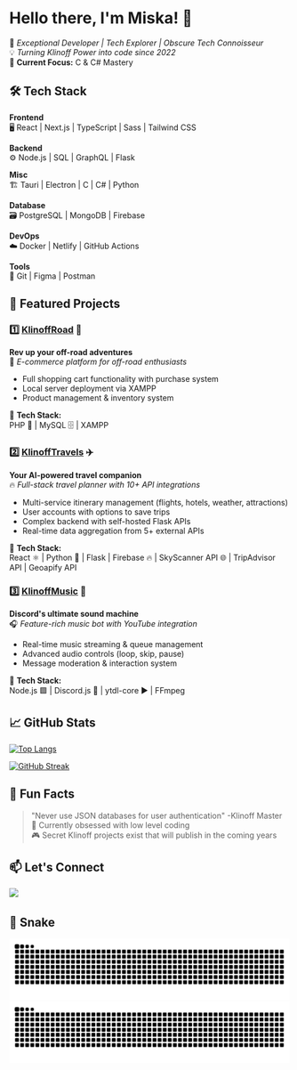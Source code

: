 # Hello there, I'm Miska! 👋

🚀 *Exceptional Developer | Tech Explorer | Obscure Tech Connoisseur*  
💡 *Turning Klinoff Power into code since 2022*  
🌱 **Current Focus:** C & C# Mastery

## 🛠️ Tech Stack

**Frontend**  
🖥️ React | Next.js | TypeScript | Sass | Tailwind CSS

**Backend**  
⚙️ Node.js | SQL | GraphQL  | Flask

**Misc**  
🏗  Tauri | Electron | C | C# | Python

**Database**  
🗃️ PostgreSQL | MongoDB | Firebase  

**DevOps**  
☁️ Docker | Netlify | GitHub Actions

**Tools**  
🔧 Git | Figma | Postman

## 🌟 Featured Projects


### 1️⃣ [KlinoffRoad](https://github.com/miskamero/KlinoffRoad) 🛒 
**Rev up your off-road adventures**  
🚀 *E-commerce platform for off-road enthusiasts*  
- Full shopping cart functionality with purchase system  
- Local server deployment via XAMPP  
- Product management & inventory system

📌 **Tech Stack:**  
PHP 🐘 | MySQL 🗄️ | XAMPP  
<!-- [![Stars](https://img.shields.io/github/stars/miskamero/KlinoffRoad?style=flat-square)](https://github.com/miskamero/KlinoffRoad) -->


### 2️⃣ [KlinoffTravels](https://github.com/miskamero/KlinoffTravels) ✈️ 
**Your AI-powered travel companion**  
🔥 *Full-stack travel planner with 10+ API integrations*  
- Multi-service itinerary management (flights, hotels, weather, attractions) 
- User accounts with options to save trips 
- Complex backend with self-hosted Flask APIs  
- Real-time data aggregation from 5+ external APIs

📌 **Tech Stack:**  
React ⚛️ | Python 🐍 | Flask | Firebase 🔥 | SkyScanner API 🌐 | TripAdvisor API | Geoapify API  
<!-- [![Stars](https://img.shields.io/github/stars/miskamero/KlinoffTravels?style=flat-square)](https://github.com/miskamero/KlinoffTravels) -->


### 3️⃣  [KlinoffMusic](https://github.com/miskamero/Klinoff-Music)  🎵

**Discord's ultimate sound machine**  
🎧  _Feature-rich music bot with YouTube integration_

-   Real-time music streaming & queue management
-   Advanced audio controls (loop, skip, pause)
-   Message moderation & interaction system

📌 **Tech Stack:**  
Node.js 🟩 | Discord.js 🤖 | ytdl-core ▶️ | FFmpeg

## 📈 GitHub Stats
<!--
[![Miska's GitHub Stats](https://github-readme-stats.vercel.app/api?username=miskamero&show_icons=true&theme=radical)](https://github.com/miskamero)-->

[![Top Langs](https://github-readme-stats.vercel.app/api/top-langs/?username=miskamero&layout=compact&theme=vision-friendly-dark)](https://github.com/miskamero)

[![GitHub Streak](https://streak-stats.demolab.com?user=miskamero&theme=dark&border_radius=6&mode=weekly)](https://git.io/streak-stats)

## 💬 Fun Facts

> "Never use JSON databases for user authentication" -Klinoff Master  
> 🎲 Currently obsessed with low level coding  
> 🎮 Secret Klinoff projects exist that will publish in the coming years

## 📫 Let's Connect

[<img src="https://img.shields.io/badge/LinkedIn-0077B5?style=for-the-badge&logo=linkedin&logoColor=white">](https://www.linkedin.com/in/miskamero/)

## 🐍 Snake

![Snake Light](https://github.com/miskamero/miskamero/blob/output/snake.svg#gh-light-mode-only)
![Snake Dark](https://github.com/miskamero/miskamero/blob/output/snake-dark.svg#gh-dark-mode-only)